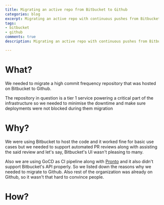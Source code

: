 ```yaml
---
title: Migrating an active repo from Bitbucket to Github
categories: blog
excerpt: Migrating an active repo with continuous pushes from Bitbucket to Github
tags:
- bitbucket
- github
comments: true
description: Migrating an active repo with continuous pushes from Bitbucket to Github

---
```

# What?

We needed to migrate a high commit frequency repository that was hosted on Bitbucket to Github.

The repository in question is a tier 1 service powering a critical part of the infrastructure so we needed to minimise the downtime and make sure deployments were not blocked during them migration

# Why?

We were using Bitbucket to host the code and it worked fine for basic use cases but we needed to support automated PR reviews along with assisting the said review and let's say, Bitbucket's UI wasn't pleasing to many. 

Also we are using GoCD as CI pipeline along with [Pronto](https://github.com/prontolabs/pronto "Pronto") and it also didn't support Bitbucket's API properly. 
So we listed down the reasons why we needed to migrate to Github. Also rest of the organization was already on Github, so it wasn't that hard to convince people. 



# How?